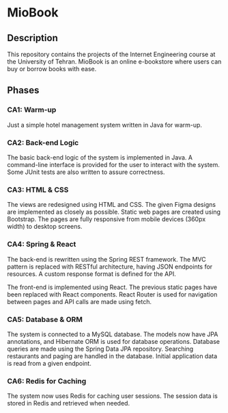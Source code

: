 # MioBook

## Description

This repository contains the projects of the Internet Engineering course at the University of Tehran.
MioBook is an online e-bookstore where users can buy or borrow books with ease.

## Phases

### CA1: Warm-up

Just a simple hotel management system written in Java for warm-up.

### CA2: Back-end Logic

The basic back-end logic of the system is implemented in Java.
A command-line interface is provided for the user to interact with the system.
Some JUnit tests are also written to assure correctness.

### CA3: HTML & CSS

The views are redesigned using HTML and CSS.
The given Figma designs are implemented as closely as possible.
Static web pages are created using Bootstrap.
The pages are fully responsive from mobile devices (360px width) to desktop screens.

### CA4: Spring & React

The back-end is rewritten using the Spring REST framework.
The MVC pattern is replaced with RESTful architecture, having JSON endpoints for resources.
A custom response format is defined for the API.

The front-end is implemented using React.
The previous static pages have been replaced with React components.
React Router is used for navigation between pages and API calls are made using fetch.

### CA5: Database & ORM

The system is connected to a MySQL database.
The models now have JPA annotations, and Hibernate ORM is used for database operations.
Database queries are made using the Spring Data JPA repository.
Searching restaurants and paging are handled in the database.
Initial application data is read from a given endpoint.

### CA6: Redis for Caching

The system now uses Redis for caching user sessions.
The session data is stored in Redis and retrieved when needed.


